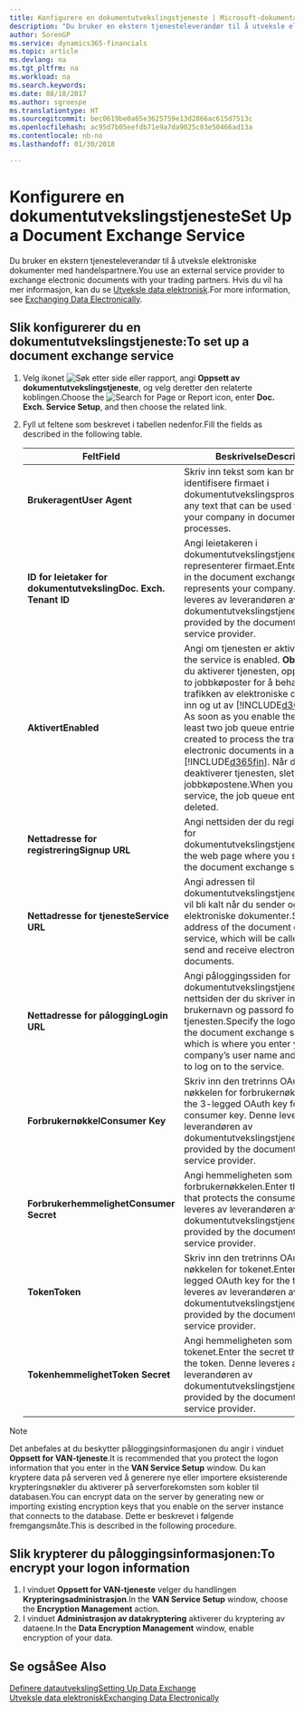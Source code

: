 ```yaml
---
title: Konfigurere en dokumentutvekslingstjeneste | Microsoft-dokumentasjon
description: "Du bruker en ekstern tjenesteleverandør til å utveksle elektroniske dokumenter med handelspartnere."
author: SorenGP
ms.service: dynamics365-financials
ms.topic: article
ms.devlang: na
ms.tgt_pltfrm: na
ms.workload: na
ms.search.keywords: 
ms.date: 08/18/2017
ms.author: sgroespe
ms.translationtype: HT
ms.sourcegitcommit: bec0619be0a65e3625759e13d2866ac615d7513c
ms.openlocfilehash: ac95d7b05eefdb71e9a7da9025c83e50466ad13a
ms.contentlocale: nb-no
ms.lasthandoff: 01/30/2018

---
```

# <a name="set-up-a-document-exchange-service"></a><span data-ttu-id="31e57-103">Konfigurere en dokumentutvekslingstjeneste</span><span class="sxs-lookup"><span data-stu-id="31e57-103">Set Up a Document Exchange Service</span></span>
<span data-ttu-id="31e57-104">Du bruker en ekstern tjenesteleverandør til å utveksle elektroniske dokumenter med handelspartnere.</span><span class="sxs-lookup"><span data-stu-id="31e57-104">You use an external service provider to exchange electronic documents with your trading partners.</span></span> <span data-ttu-id="31e57-105">Hvis du vil ha mer informasjon, kan du se [Utveksle data elektronisk](across-data-exchange.md).</span><span class="sxs-lookup"><span data-stu-id="31e57-105">For more information, see [Exchanging Data Electronically](across-data-exchange.md).</span></span>  

## <a name="to-set-up-a-document-exchange-service"></a><span data-ttu-id="31e57-106">Slik konfigurerer du en dokumentutvekslingstjeneste:</span><span class="sxs-lookup"><span data-stu-id="31e57-106">To set up a document exchange service</span></span>  
1. <span data-ttu-id="31e57-107">Velg ikonet ![Søk etter side eller rapport](media/ui-search/search_small.png "Søk etter side eller rapport"), angi **Oppsett av dokumentutvekslingstjeneste**, og velg deretter den relaterte koblingen.</span><span class="sxs-lookup"><span data-stu-id="31e57-107">Choose the ![Search for Page or Report](media/ui-search/search_small.png "Search for Page or Report icon") icon, enter **Doc. Exch. Service Setup**, and then choose the related link.</span></span>  
2. <span data-ttu-id="31e57-108">Fyll ut feltene som beskrevet i tabellen nedenfor.</span><span class="sxs-lookup"><span data-stu-id="31e57-108">Fill the fields as described in the following table.</span></span>  

    |<span data-ttu-id="31e57-109">Felt</span><span class="sxs-lookup"><span data-stu-id="31e57-109">Field</span></span>|<span data-ttu-id="31e57-110">Beskrivelse</span><span class="sxs-lookup"><span data-stu-id="31e57-110">Description</span></span>|  
    |---------------------------------|---------------------------------------|  
    |<span data-ttu-id="31e57-111">**Brukeragent**</span><span class="sxs-lookup"><span data-stu-id="31e57-111">**User Agent**</span></span>|<span data-ttu-id="31e57-112">Skriv inn tekst som kan brukes til å identifisere firmaet i dokumentutvekslingsprosesser.</span><span class="sxs-lookup"><span data-stu-id="31e57-112">Enter any text that can be used to identify your company in document exchange processes.</span></span>|  
    |<span data-ttu-id="31e57-113">**ID for leietaker for dokumentutveksling**</span><span class="sxs-lookup"><span data-stu-id="31e57-113">**Doc. Exch. Tenant ID**</span></span>|<span data-ttu-id="31e57-114">Angi leietakeren i dokumentutvekslingstjenesten som representerer firmaet.</span><span class="sxs-lookup"><span data-stu-id="31e57-114">Enter the tenant in the document exchange service that represents your company.</span></span> <span data-ttu-id="31e57-115">Denne leveres av leverandøren av dokumentutvekslingstjenesten.</span><span class="sxs-lookup"><span data-stu-id="31e57-115">This is provided by the document exchange service provider.</span></span>|  
    |<span data-ttu-id="31e57-116">**Aktivert**</span><span class="sxs-lookup"><span data-stu-id="31e57-116">**Enabled**</span></span>|<span data-ttu-id="31e57-117">Angi om tjenesten er aktivert.</span><span class="sxs-lookup"><span data-stu-id="31e57-117">Specify if the service is enabled.</span></span> <span data-ttu-id="31e57-118">**Obs!** Så snart du aktiverer tjenesten, opprettes minst to jobbkøposter for å behandle trafikken av elektroniske dokumenter inn og ut av [!INCLUDE[d365fin](includes/d365fin_md.md)].</span><span class="sxs-lookup"><span data-stu-id="31e57-118">**Note:**  As soon as you enable the service, at least two job queue entries are created to process the traffic of electronic documents in and out of [!INCLUDE[d365fin](includes/d365fin_md.md)].</span></span> <span data-ttu-id="31e57-119">Når du deaktiverer tjenesten, slettes jobbkøpostene.</span><span class="sxs-lookup"><span data-stu-id="31e57-119">When you disable the service, the job queue entries are deleted.</span></span>|  
    |<span data-ttu-id="31e57-120">**Nettadresse for registrering**</span><span class="sxs-lookup"><span data-stu-id="31e57-120">**Signup URL**</span></span>|<span data-ttu-id="31e57-121">Angi nettsiden der du registrerer deg for dokumentutvekslingstjenesten.</span><span class="sxs-lookup"><span data-stu-id="31e57-121">Specify the web page where you sign up for the document exchange service.</span></span>|  
    |<span data-ttu-id="31e57-122">**Nettadresse for tjeneste**</span><span class="sxs-lookup"><span data-stu-id="31e57-122">**Service URL**</span></span>|<span data-ttu-id="31e57-123">Angi adressen til dokumentutvekslingstjenesten, som vil bli kalt når du sender og mottar elektroniske dokumenter.</span><span class="sxs-lookup"><span data-stu-id="31e57-123">Specify the address of the document exchange service, which will be called when you send and receive electronic documents.</span></span>|  
    |<span data-ttu-id="31e57-124">**Nettadresse for pålogging**</span><span class="sxs-lookup"><span data-stu-id="31e57-124">**Login URL**</span></span>|<span data-ttu-id="31e57-125">Angi påloggingssiden for dokumentutvekslingstjenesten, som er nettsiden der du skriver inn firmaets brukernavn og passord for å logge på tjenesten.</span><span class="sxs-lookup"><span data-stu-id="31e57-125">Specify the logon page for the document exchange service, which is where you enter your company’s user name and password to log on to the service.</span></span>|  
    |<span data-ttu-id="31e57-126">**Forbrukernøkkel**</span><span class="sxs-lookup"><span data-stu-id="31e57-126">**Consumer Key**</span></span>|<span data-ttu-id="31e57-127">Skriv inn den tretrinns OAuth-nøkkelen for forbrukernøkkelen.</span><span class="sxs-lookup"><span data-stu-id="31e57-127">Enter the 3-legged OAuth key for the consumer key.</span></span> <span data-ttu-id="31e57-128">Denne leveres av leverandøren av dokumentutvekslingstjenesten.</span><span class="sxs-lookup"><span data-stu-id="31e57-128">This is provided by the document exchange service provider.</span></span>|  
    |<span data-ttu-id="31e57-129">**Forbrukerhemmelighet**</span><span class="sxs-lookup"><span data-stu-id="31e57-129">**Consumer Secret**</span></span>|<span data-ttu-id="31e57-130">Angi hemmeligheten som beskytter forbrukernøkkelen.</span><span class="sxs-lookup"><span data-stu-id="31e57-130">Enter the secret that protects the consumer key.</span></span> <span data-ttu-id="31e57-131">Denne leveres av leverandøren av dokumentutvekslingstjenesten.</span><span class="sxs-lookup"><span data-stu-id="31e57-131">This is provided by the document exchange service provider.</span></span>|  
    |<span data-ttu-id="31e57-132">**Token**</span><span class="sxs-lookup"><span data-stu-id="31e57-132">**Token**</span></span>|<span data-ttu-id="31e57-133">Skriv inn den tretrinns OAuth-nøkkelen for tokenet.</span><span class="sxs-lookup"><span data-stu-id="31e57-133">Enter the 3-legged OAuth key for the token.</span></span> <span data-ttu-id="31e57-134">Denne leveres av leverandøren av dokumentutvekslingstjenesten.</span><span class="sxs-lookup"><span data-stu-id="31e57-134">This is provided by the document exchange service provider.</span></span>|  
    |<span data-ttu-id="31e57-135">**Tokenhemmelighet**</span><span class="sxs-lookup"><span data-stu-id="31e57-135">**Token Secret**</span></span>|<span data-ttu-id="31e57-136">Angi hemmeligheten som beskytter tokenet.</span><span class="sxs-lookup"><span data-stu-id="31e57-136">Enter the secret that protects the token.</span></span> <span data-ttu-id="31e57-137">Denne leveres av leverandøren av dokumentutvekslingstjenesten.</span><span class="sxs-lookup"><span data-stu-id="31e57-137">This is provided by the document exchange service provider.</span></span>|  

> [!NOTE]  
>  <span data-ttu-id="31e57-138">Det anbefales at du beskytter påloggingsinformasjonen du angir i vinduet **Oppsett for VAN-tjeneste**.</span><span class="sxs-lookup"><span data-stu-id="31e57-138">It is recommended that you protect the logon information that you enter in the **VAN Service Setup** window.</span></span> <span data-ttu-id="31e57-139">Du kan kryptere data på serveren ved å generere nye eller importere eksisterende krypteringsnøkler du aktiverer på serverforekomsten som kobler til databasen.</span><span class="sxs-lookup"><span data-stu-id="31e57-139">You can encrypt data on the server by generating new or importing existing encryption keys that you enable on the server instance that connects to the database.</span></span> <span data-ttu-id="31e57-140">Dette er beskrevet i følgende fremgangsmåte.</span><span class="sxs-lookup"><span data-stu-id="31e57-140">This is described in the following procedure.</span></span>  

## <a name="to-encrypt-your-logon-information"></a><span data-ttu-id="31e57-141">Slik krypterer du påloggingsinformasjonen:</span><span class="sxs-lookup"><span data-stu-id="31e57-141">To encrypt your logon information</span></span>  
1. <span data-ttu-id="31e57-142">I vinduet **Oppsett for VAN-tjeneste** velger du handlingen **Krypteringsadministrasjon**.</span><span class="sxs-lookup"><span data-stu-id="31e57-142">In the **VAN Service Setup** window, choose the **Encryption Management** action.</span></span>  
2. <span data-ttu-id="31e57-143">I vinduet **Administrasjon av datakryptering** aktiverer du kryptering av dataene.</span><span class="sxs-lookup"><span data-stu-id="31e57-143">In the **Data Encryption Management** window, enable encryption of your data.</span></span> <!--For more information, see [Manage Data Encryption](../manage-data-encryption.md).-->  

## <a name="see-also"></a><span data-ttu-id="31e57-144">Se også</span><span class="sxs-lookup"><span data-stu-id="31e57-144">See Also</span></span>  
[<span data-ttu-id="31e57-145">Definere datautveksling</span><span class="sxs-lookup"><span data-stu-id="31e57-145">Setting Up Data Exchange</span></span>](across-set-up-data-exchange.md)  
[<span data-ttu-id="31e57-146">Utveksle data elektronisk</span><span class="sxs-lookup"><span data-stu-id="31e57-146">Exchanging Data Electronically</span></span>](across-data-exchange.md)

